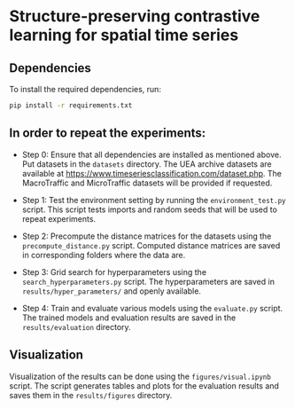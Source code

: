 # Structure-preserving contrastive learning for spatial time series

## Dependencies

To install the required dependencies, run:

```sh
pip install -r requirements.txt
```

## In order to repeat the experiments:
- Step 0: Ensure that all dependencies are installed as mentioned above. Put datasets in the `datasets` directory. The UEA archive datasets are available at https://www.timeseriesclassification.com/dataset.php. The MacroTraffic and MicroTraffic datasets will be provided if requested.

- Step 1: Test the environment setting by running the `environment_test.py` script. This script tests imports and random seeds that will be used to repeat experiments.

- Step 2: Precompute the distance matrices for the datasets using the `precompute_distance.py` script. Computed distance matrices are saved in corresponding folders where the data are.

- Step 3: Grid search for hyperparameters using the `search_hyperparameters.py` script. The hyperparameters are saved in `results/hyper_parameters/` and openly available.

- Step 4: Train and evaluate various models using the `evaluate.py` script. The trained models and evaluation results are saved in the `results/evaluation` directory.

## Visualization
Visualization of the results can be done using the `figures/visual.ipynb` script. The script generates tables and plots for the evaluation results and saves them in the `results/figures` directory.
